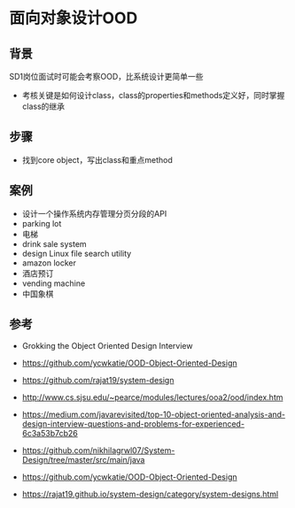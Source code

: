 # 面向对象设计OOD

## 背景
SD1岗位面试时可能会考察OOD，比系统设计更简单一些
- 考核关键是如何设计class，class的properties和methods定义好，同时掌握class的继承

## 步骤
- 找到core object，写出class和重点method


## 案例
- 设计一个操作系统内存管理分页分段的API
- parking lot
- 电梯
- drink sale system
- design Linux file search utility
- amazon locker
- 酒店预订
- vending machine
- 中国象棋


## 参考
- Grokking the Object Oriented Design Interview
- https://github.com/ycwkatie/OOD-Object-Oriented-Design
- https://github.com/rajat19/system-design
- http://www.cs.sjsu.edu/~pearce/modules/lectures/ooa2/ood/index.htm
- https://medium.com/javarevisited/top-10-object-oriented-analysis-and-design-interview-questions-and-problems-for-experienced-6c3a53b7cb26
- https://github.com/nikhilagrwl07/System-Design/tree/master/src/main/java

- https://github.com/ycwkatie/OOD-Object-Oriented-Design
- https://rajat19.github.io/system-design/category/system-designs.html